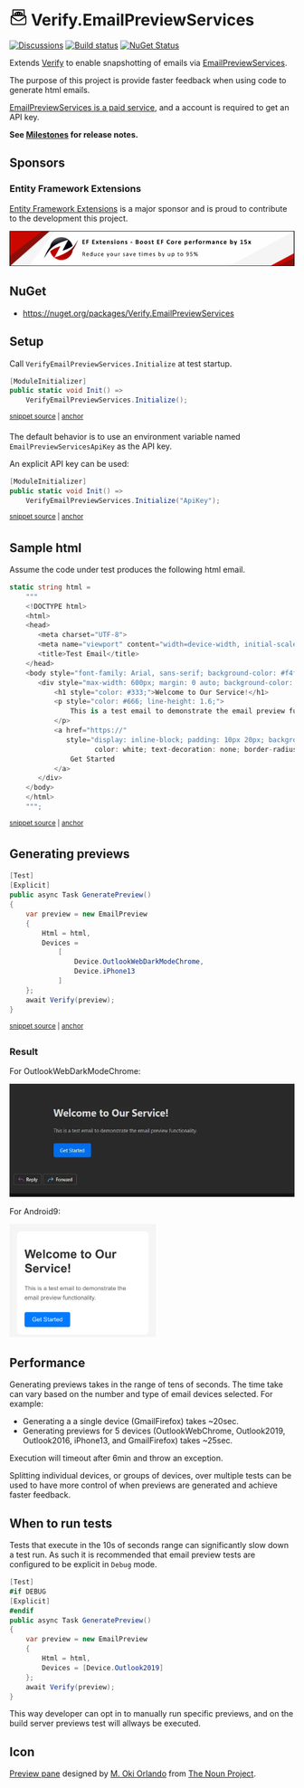 # <img src="/src/icon.png" height="30px"> Verify.EmailPreviewServices

[![Discussions](https://img.shields.io/badge/Verify-Discussions-yellow?svg=true&label=)](https://github.com/orgs/VerifyTests/discussions)
[![Build status](https://ci.appveyor.com/api/projects/status/nwvywmfs2xb4tpsd?svg=true)](https://ci.appveyor.com/project/SimonCropp/Verify-Ulid)
[![NuGet Status](https://img.shields.io/nuget/v/Verify.EmailPreviewServices.svg)](https://www.nuget.org/packages/Verify.EmailPreviewServices/)

Extends [Verify](https://github.com/VerifyTests/Verify) to enable snapshotting of emails via [EmailPreviewServices](https://emailpreviewservices.com).<!-- singleLineInclude: intro. path: /docs/intro.include.md -->

The purpose of this project is provide faster feedback when using code to generate html emails.

[EmailPreviewServices is a paid service](https://emailpreviewservices.com/en/pricing), and a account is required to get an API key.

**See [Milestones](../../milestones?state=closed) for release notes.**


## Sponsors


### Entity Framework Extensions<!-- include: zzz. path: /docs/zzz.include.md -->

[Entity Framework Extensions](https://entityframework-extensions.net/?utm_source=simoncropp&utm_medium=Verify.EmailPreviewServices) is a major sponsor and is proud to contribute to the development this project.

[![Entity Framework Extensions](https://raw.githubusercontent.com/VerifyTests/Verify.EmailPreviewServices/refs/heads/main/docs/zzz.png)](https://entityframework-extensions.net/?utm_source=simoncropp&utm_medium=Verify.EmailPreviewServices)<!-- endInclude -->


## NuGet

 * https://nuget.org/packages/Verify.EmailPreviewServices


## Setup

Call `VerifyEmailPreviewServices.Initialize` at test startup.

<!-- snippet: Initialize -->
<a id='snippet-Initialize'></a>
```cs
[ModuleInitializer]
public static void Init() =>
    VerifyEmailPreviewServices.Initialize();
```
<sup><a href='/src/Tests/ModuleInitializer.cs#L3-L9' title='Snippet source file'>snippet source</a> | <a href='#snippet-Initialize' title='Start of snippet'>anchor</a></sup>
<!-- endSnippet -->

The default behavior is to use an environment variable named `EmailPreviewServicesApiKey` as the API key.

An explicit API key can be used:

<!-- snippet: InitializeWithKey -->
<a id='snippet-InitializeWithKey'></a>
```cs
[ModuleInitializer]
public static void Init() =>
    VerifyEmailPreviewServices.Initialize("ApiKey");
```
<sup><a href='/src/Tests/ModuleInitializer.cs#L12-L18' title='Snippet source file'>snippet source</a> | <a href='#snippet-InitializeWithKey' title='Start of snippet'>anchor</a></sup>
<!-- endSnippet -->


## Sample html

Assume the code under test produces the following html email.

<!-- snippet: html -->
<a id='snippet-html'></a>
```cs
static string html =
    """
    <!DOCTYPE html>
    <html>
    <head>
       <meta charset="UTF-8">
       <meta name="viewport" content="width=device-width, initial-scale=1.0">
       <title>Test Email</title>
    </head>
    <body style="font-family: Arial, sans-serif; background-color: #f4f4f4; margin: 0; padding: 20px;">
       <div style="max-width: 600px; margin: 0 auto; background-color: white; padding: 20px; border-radius: 10px;">
           <h1 style="color: #333;">Welcome to Our Service!</h1>
           <p style="color: #666; line-height: 1.6;">
               This is a test email to demonstrate the email preview functionality.
           </p>
           <a href="https://"
              style="display: inline-block; padding: 10px 20px; background-color: #007bff;
                     color: white; text-decoration: none; border-radius: 5px; margin-top: 10px;">
               Get Started
           </a>
       </div>
    </body>
    </html>
    """;
```
<sup><a href='/src/Tests/Samples.cs#L4-L31' title='Snippet source file'>snippet source</a> | <a href='#snippet-html' title='Start of snippet'>anchor</a></sup>
<!-- endSnippet -->


## Generating previews

<!-- snippet: sample -->
<a id='snippet-sample'></a>
```cs
[Test]
[Explicit]
public async Task GeneratePreview()
{
    var preview = new EmailPreview
    {
        Html = html,
        Devices =
            [
                Device.OutlookWebDarkModeChrome,
                Device.iPhone13
            ]
    };
    await Verify(preview);
}
```
<sup><a href='/src/Tests/Samples.cs#L82-L100' title='Snippet source file'>snippet source</a> | <a href='#snippet-sample' title='Start of snippet'>anchor</a></sup>
<!-- endSnippet -->


### Result

For OutlookWebDarkModeChrome:

<img src="/src/Tests/Samples.GeneratePreview%23OutlookWebDarkModeChrome.verified.webp" height="200px">

For Android9:

<img src="/src/Tests/Samples.GeneratePreview%23iPhone13.verified.webp" height="200px">


## Performance

Generating previews takes in the range of tens of seconds. The time take can vary based on the number and type of email devices selected. For example:

 * Generating a a single device (GmailFirefox) takes ~20sec.
 * Generating previews for 5 devices (OutlookWebChrome, Outlook2019, Outlook2016, iPhone13, and GmailFirefox) takes ~25sec.

Execution will timeout after 6min and throw an exception.

Splitting individual devices, or groups of devices, over multiple tests can be used to have more control of when previews are generated and achieve faster feedback.


## When to run tests

Tests that execute in the 10s of seconds range can significantly slow down a test run. As such it is recommended that email preview tests are configured to be explicit in `Debug` mode.

```cs
[Test]
#if DEBUG
[Explicit]
#endif
public async Task GeneratePreview()
{
    var preview = new EmailPreview
    {
        Html = html,
        Devices = [Device.Outlook2019]
    };
    await Verify(preview);
}
```

This way developer can opt in to manually run specific previews, and on the build server previews test will allways be executed.


## Icon

[Preview pane](https://thenounproject.com/icon/preview-pane-5625474/) designed by [M. Oki Orlando](https://thenounproject.com/creator/orvipixel/) from [The Noun Project](https://thenounproject.com).


